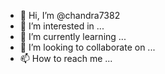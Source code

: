 - 👋 Hi, I’m @chandra7382
- 👀 I’m interested in ...
- 🌱 I’m currently learning ...
- 💞️ I’m looking to collaborate on ...
- 📫 How to reach me ...

<!---
chandra7382/chandra7382 is a ✨ special ✨ repository because its `README.md` (this file) appears on your GitHub profile.
You can click the Preview link to take a look at your changes.
--->
